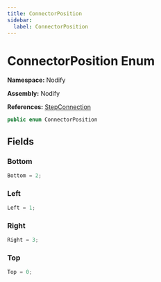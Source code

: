 ```yaml
---
title: ConnectorPosition
sidebar:
  label: ConnectorPosition
---
```


# ConnectorPosition Enum  
  
**Namespace:** Nodify  
  
**Assembly:** Nodify  
  
**References:** [StepConnection](Nodify_StepConnection)  
  
```csharp  
public enum ConnectorPosition  
```  
  
## Fields  
  
### Bottom  
  
```csharp  
Bottom = 2;  
```  
  
### Left  
  
```csharp  
Left = 1;  
```  
  
### Right  
  
```csharp  
Right = 3;  
```  
  
### Top  
  
```csharp  
Top = 0;  
```  
  

